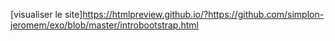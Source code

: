 [visualiser le site]https://htmlpreview.github.io/?https://github.com/simplon-jeromem/exo/blob/master/introbootstrap.html
